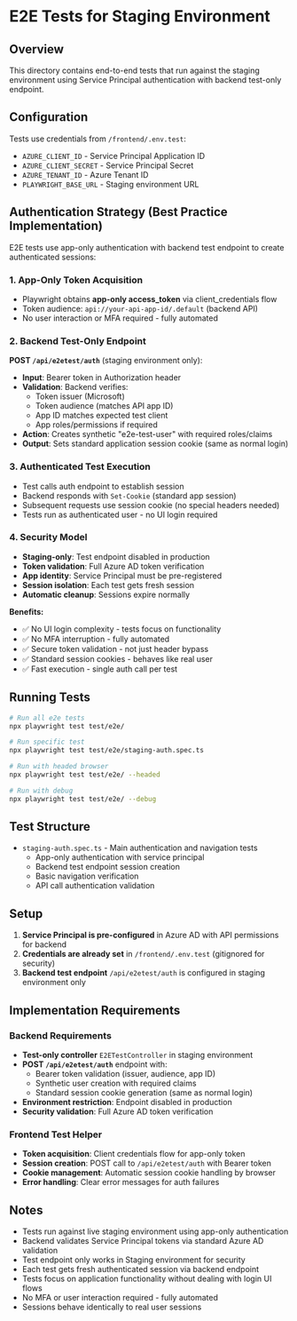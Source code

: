 # E2E Tests for Staging Environment

## Overview

This directory contains end-to-end tests that run against the staging environment using Service Principal authentication with backend test-only endpoint.

## Configuration

Tests use credentials from `/frontend/.env.test`:
- `AZURE_CLIENT_ID` - Service Principal Application ID  
- `AZURE_CLIENT_SECRET` - Service Principal Secret
- `AZURE_TENANT_ID` - Azure Tenant ID
- `PLAYWRIGHT_BASE_URL` - Staging environment URL

## Authentication Strategy (Best Practice Implementation)

E2E tests use app-only authentication with backend test endpoint to create authenticated sessions:

### 1. App-Only Token Acquisition
- Playwright obtains **app-only access_token** via client_credentials flow
- Token audience: `api://your-api-app-id/.default` (backend API)
- No user interaction or MFA required - fully automated

### 2. Backend Test-Only Endpoint
**POST `/api/e2etest/auth`** (staging environment only):
- **Input**: Bearer token in Authorization header
- **Validation**: Backend verifies:
  - Token issuer (Microsoft)
  - Token audience (matches API app ID)  
  - App ID matches expected test client
  - App roles/permissions if required
- **Action**: Creates synthetic "e2e-test-user" with required roles/claims
- **Output**: Sets standard application session cookie (same as normal login)

### 3. Authenticated Test Execution
- Test calls auth endpoint to establish session
- Backend responds with `Set-Cookie` (standard app session)
- Subsequent requests use session cookie (no special headers needed)
- Tests run as authenticated user - no UI login required

### 4. Security Model
- **Staging-only**: Test endpoint disabled in production
- **Token validation**: Full Azure AD token verification
- **App identity**: Service Principal must be pre-registered
- **Session isolation**: Each test gets fresh session
- **Automatic cleanup**: Sessions expire normally

**Benefits:**
- ✅ No UI login complexity - tests focus on functionality
- ✅ No MFA interruption - fully automated
- ✅ Secure token validation - not just header bypass
- ✅ Standard session cookies - behaves like real user
- ✅ Fast execution - single auth call per test

## Running Tests

```bash
# Run all e2e tests
npx playwright test test/e2e/

# Run specific test
npx playwright test test/e2e/staging-auth.spec.ts

# Run with headed browser
npx playwright test test/e2e/ --headed

# Run with debug
npx playwright test test/e2e/ --debug
```

## Test Structure

- `staging-auth.spec.ts` - Main authentication and navigation tests
  - App-only authentication with service principal
  - Backend test endpoint session creation
  - Basic navigation verification  
  - API call authentication validation

## Setup

1. **Service Principal is pre-configured** in Azure AD with API permissions for backend
2. **Credentials are already set** in `/frontend/.env.test` (gitignored for security)
3. **Backend test endpoint** `/api/e2etest/auth` is configured in staging environment only

## Implementation Requirements

### Backend Requirements
- **Test-only controller** `E2ETestController` in staging environment
- **POST `/api/e2etest/auth`** endpoint with:
  - Bearer token validation (issuer, audience, app ID)
  - Synthetic user creation with required claims
  - Standard session cookie generation (same as normal login)
- **Environment restriction**: Endpoint disabled in production
- **Security validation**: Full Azure AD token verification

### Frontend Test Helper
- **Token acquisition**: Client credentials flow for app-only token
- **Session creation**: POST call to `/api/e2etest/auth` with Bearer token
- **Cookie management**: Automatic session cookie handling by browser
- **Error handling**: Clear error messages for auth failures

## Notes

- Tests run against live staging environment using app-only authentication
- Backend validates Service Principal tokens via standard Azure AD validation
- Test endpoint only works in Staging environment for security
- Each test gets fresh authenticated session via backend endpoint
- Tests focus on application functionality without dealing with login UI flows
- No MFA or user interaction required - fully automated
- Sessions behave identically to real user sessions
